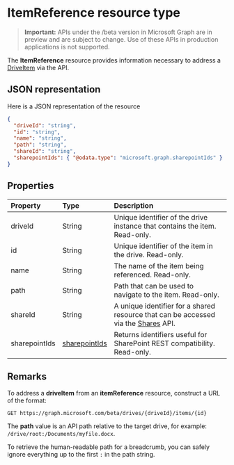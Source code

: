 # ItemReference resource type

> **Important:** APIs under the /beta version in Microsoft Graph are in preview and are subject to change. Use of these APIs in production applications is not supported.

The **ItemReference** resource provides information necessary to address a [DriveItem](driveitem.md) via the API.

## JSON representation

Here is a JSON representation of the resource

<!-- {
  "blockType": "resource",
  "optionalProperties": [ "path", "shareId", "sharepointIds" ],
  "@odata.type": "microsoft.graph.itemReference"
}-->

```json
{
  "driveId": "string",
  "id": "string",
  "name": "string",
  "path": "string",
  "shareId": "string",
  "sharepointIds": { "@odata.type": "microsoft.graph.sharepointIds" }
}
```

## Properties

| Property      | Type                              | Description                                                                                                |
| :------------ | :-------------------------------- | :--------------------------------------------------------------------------------------------------------- |
| driveId       | String                            | Unique identifier of the drive instance that contains the item. Read-only.                                 |
| id            | String                            | Unique identifier of the item in the drive. Read-only.                                                     |
| name          | String                            | The name of the item being referenced. Read-only.                                                          |
| path          | String                            | Path that can be used to navigate to the item. Read-only.                                                  |
| shareId       | String                            | A unique identifier for a shared resource that can be accessed via the [Shares](../api/shares_get.md) API. |
| sharepointIds | [sharepointIds](sharepointids.md) | Returns identifiers useful for SharePoint REST compatibility. Read-only.                                   |

## Remarks

To address a **driveItem** from an **itemReference** resource, construct a URL of the format:

```http
GET https://graph.microsoft.com/beta/drives/{driveId}/items/{id}
```

The **path** value is an API path relative to the target drive, for example: `/drive/root:/Documents/myfile.docx`.

To retrieve the human-readable path for a breadcrumb, you can safely ignore everything up to the first `:` in the path string.

<!-- uuid: 8fcb5dbc-d5aa-4681-8e31-b001d5168d79
2015-10-25 14:57:30 UTC -->
<!-- {
  "type": "#page.annotation",
  "description": "itemReference resource",
  "keywords": "",
  "section": "documentation",
  "tocPath": ""
}-->
